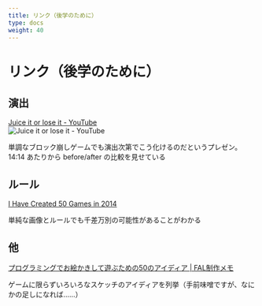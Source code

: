 ```yaml
---
title: リンク（後学のために）
type: docs
weight: 40
---
```


# リンク（後学のために）

## 演出

[Juice it or lose it - YouTube](https://www.youtube.com/watch?v=Fy0aCDmgnxg)  
![Juice it or lose it - YouTube](https://img.youtube.com/vi/Fy0aCDmgnxg/0.jpg)

単調なブロック崩しゲームでも演出次第でこう化けるのだというプレゼン。  
14:14 あたりから before/after の比較を見せている


## ルール

[I Have Created 50 Games in 2014](http://www.asahi-net.or.jp/~cs8k-cyu/blog/2014/12/12/games-in-2014/)  

単純な画像とルールでも千差万別の可能性があることがわかる


## 他

[プログラミングでお絵かきして遊ぶための50のアイディア | FAL制作メモ](https://www.fal-works.jp/entry/creative-coding-50-ideas)

ゲームに限らずいろいろなスケッチのアイディアを列挙（手前味噌ですが、なにかの足しになれば……）